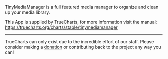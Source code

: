TinyMediaManager is a full featured media manager to organize and clean up your media library.

This App is supplied by TrueCharts, for more information visit the manual: https://truecharts.org/charts/stable/tinymediamanager

---

TrueCharts can only exist due to the incredible effort of our staff.
Please consider making a [donation](https://truecharts.org/docs/about/sponsor) or contributing back to the project any way you can!
